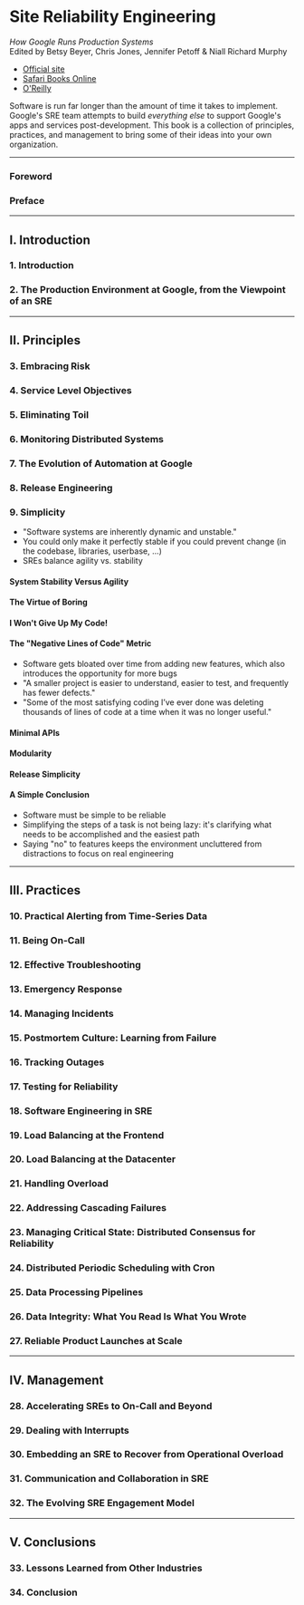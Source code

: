 # Site Reliability Engineering
*How Google Runs Production Systems*<br>
Edited by Betsy Beyer, Chris Jones, Jennifer Petoff & Niall Richard Murphy

- [Official site](https://g.co/SREBook)
- [Safari Books Online](https://www.safaribooksonline.com/library/view/site-reliability-engineering/9781491929117/)
- [O'Reilly](http://shop.oreilly.com/product/0636920041528.do)

Software is run far longer than the amount of time it takes to implement.  Google's SRE team attempts to build *everything else* to support Google's apps and services post-development.  This book is a collection of principles, practices, and management to bring some of their ideas into your own organization.

---

### Foreword
### Preface

---

## I. Introduction

### 1. Introduction
### 2. The Production Environment at Google, from the Viewpoint of an SRE

---

## II. Principles

### 3. Embracing Risk
### 4. Service Level Objectives
### 5. Eliminating Toil
### 6. Monitoring Distributed Systems
### 7. The Evolution of Automation at Google
### 8. Release Engineering
### 9. Simplicity 

- "Software systems are inherently dynamic and unstable."
- You could only make it perfectly stable if you could prevent change (in the codebase, libraries, userbase, ...)
- SREs balance agility vs. stability

#### System Stability Versus Agility
#### The Virtue of Boring
#### I Won't Give Up My Code!
#### The "Negative Lines of Code" Metric

- Software gets bloated over time from adding new features, which also introduces the opportunity for more bugs
- "A smaller project is easier to understand, easier to test, and frequently has fewer defects."
- "Some of the most satisfying coding I’ve ever done was deleting thousands of lines of code at a time when it was no longer useful."

#### Minimal APIs
#### Modularity
#### Release Simplicity

#### A Simple Conclusion

- Software must be simple to be reliable
- Simplifying the steps of a task is not being lazy: it's clarifying what needs to be accomplished and the easiest path
- Saying "no" to features keeps the environment uncluttered from distractions to focus on real engineering

---

## III. Practices

### 10. Practical Alerting from Time-Series Data
### 11. Being On-Call
### 12. Effective Troubleshooting
### 13. Emergency Response
### 14. Managing Incidents
### 15. Postmortem Culture: Learning from Failure
### 16. Tracking Outages
### 17. Testing for Reliability
### 18. Software Engineering in SRE
### 19. Load Balancing at the Frontend
### 20. Load Balancing at the Datacenter
### 21. Handling Overload
### 22. Addressing Cascading Failures
### 23. Managing Critical State: Distributed Consensus for Reliability
### 24. Distributed Periodic Scheduling with Cron
### 25. Data Processing Pipelines
### 26. Data Integrity: What You Read Is What You Wrote
### 27. Reliable Product Launches at Scale

---

## IV. Management

### 28. Accelerating SREs to On-Call and Beyond
### 29. Dealing with Interrupts
### 30. Embedding an SRE to Recover from Operational Overload
### 31. Communication and Collaboration in SRE
### 32. The Evolving SRE Engagement Model

---

## V. Conclusions

### 33. Lessons Learned from Other Industries
### 34. Conclusion
